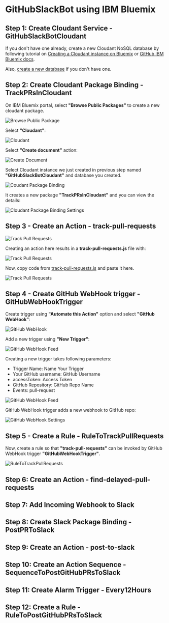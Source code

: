 # GitHubSlackBot using IBM Bluemix

## Step 1: Create Cloudant Service - GitHubSlackBotCloudant

If you don't have one already, create a new Cloudant NoSQL database by following tutorial on [Creating a Cloudant instance on Bluemix](https://console.ng.bluemix.net/docs/services/Cloudant/tutorials/create_service.html#creating-a-cloudant-instance-on-bluemix) or [GitHub IBM Bluemix docs](https://github.com/IBM-Bluemix/docs/blob/master/services/Cloudant/tutorials/create_service.md).

Also, [create a new database](images/Step1-CreateANewDatabase.png) if you don't have one.

## Step 2: Create Cloudant Package Binding - TrackPRsInCloudant

On IBM Bluemix portal, select **"Browse Public Packages"** to create a new cloudant package.

![Browse Public Package](images/Step2-BrowsePublicPackage.png)

Select **"Cloudant"**:

![Cloudant](images/Step2-PackageCatalog.png)

Select **"Create document"** action:

![Create Document](images/Step2-CloudantPackageSelectAction.png)

Select Cloudant instance we just created in previous step named **"GitHubSlackBotCloudant"** and database you created.

![Coudant Package Binding](images/Step2-NewPackageBinding.png)

It creates a new package **"TrackPRsInCloudant"** and you can view the details:

![Cloudant Package Binding Settings](images/Step2-PackageBindingSettings.png)

## Step 3 - Create an Action - track-pull-requests

![Track Pull Requests](images/Step3-CreateAnAction.png)

Creating an action here results in a **track-pull-requests.js** file with:

![Track Pull Requests](images/Step3-CreateAnActionEdit.png)

Now, copy code from [track-pull-requests.js](../openwhisk/actions/js/track-pull-requests.js) and paste it here.

![Track Pull Requests](images/Step3-TrackPullRequests.png)

## Step 4 - Create GitHub WebHook trigger - GitHubWebHookTrigger

Create trigger using **"Automate this Action"** option and select **"GitHub WebHook"**:

![GitHub WebHook](images/Step4-ConfigureInvocationFromFeed.png)

Add a new trigger using **"New Trigger"**:

![GitHub WebHook Feed](images/Step4-ConfigureInvocationFromFeedNewTrigger.png)

Creating a new trigger takes following parameters:

* Trigger Name: Name Your Trigger
* Your GitHub username: GitHub Username
* accessToken: Access Token
* GitHub Repository: GitHub Repo Name
* Events: pull-request

![GitHub WebHook Feed](images/Step4-GitHubWebHookTrigger.png)

GitHub WebHook trigger adds a new webhook to GitHub repo:

![GitHub WebHook Settings](images/Step4-WebHookSettings.png)

## Step 5 - Create a Rule - RuleToTrackPullRequests

Now, create a rule so that **"track-pull-requests"** can be invoked by GitHub WebHook trigger **"GitHubWebHookTrigger"**.

![RuleToTrackPullRequests](images/Step5-SaveRule.png)


## Step 6: Create an Action - find-delayed-pull-requests

## Step 7: Add Incoming Webhook to Slack

## Step 8: Create Slack Package Binding - PostPRToSlack

## Step 9: Create an Action - post-to-slack

## Step 10: Create an Action Sequence - SequenceToPostGitHubPRsToSlack

## Step 11: Create Alarm Trigger - Every12Hours

## Step 12: Create a Rule - RuleToPostGitHubPRsToSlack


